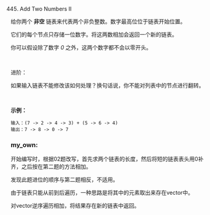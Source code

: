 445. Add Two Numbers II

给你两个 __非空__ 链表来代表两个非负整数。数字最高位位于链表开始位置。

它们的每个节点只存储一位数字。将这两数相加会返回一个新的链表。

你可以假设除了数字 _0_ 之外，这两个数字都不会以零开头。

 

进阶：

如果输入链表不能修改该如何处理？换句话说，你不能对列表中的节点进行翻转。

 

__示例：__
```
输入：(7 -> 2 -> 4 -> 3) + (5 -> 6 -> 4)
输出：7 -> 8 -> 0 -> 7
```

### my_own:

开始编写时，根据02题改写，首先求两个链表的长度，然后将短的链表表头用0补齐，之后按在第二题的方法相加。

发现此题进位的顺序与第二题相反，不适用。

由于链表只能从前到后遍历，一种思路是将其中的元素取出来存在vector中。

对vector逆序遍历相加，将结果存在新的链表中返回。